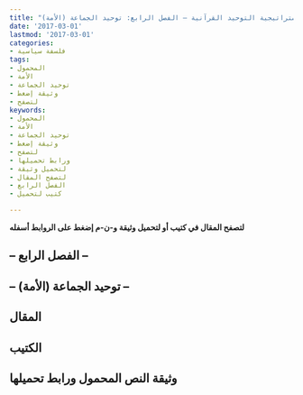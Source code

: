 ```yaml
---
title: "استراتيجية التوحيد القرآنية ومنطق السياسة المحمدية – الجزء الأول: استراتيجية التوحيد القرآنية – الفصل الرابع: توحيد الجماعة (الأمة)"
date: '2017-03-01'
lastmod: '2017-03-01'
categories:
- فلسفة سياسية
tags:
- المحمول
- الأمة
- توحيد الجماعة
- وثيقة إضغط
- لتصفح
keywords:
- المحمول
- الأمة
- توحيد الجماعة
- وثيقة إضغط
- لتصفح
- ورابط تحميلها
- لتحميل وثيقة
- لتصفح المقال
- الفصل الرابع
- كتيب لتحميل

---
```

**لتصفح المقال في كتيب أو لتحميل وثيقة و-ن-م إضغط على الروابط أسفله**

## **– الفصل الرابع –**

## **– توحيد الجماعة (الأمة) –**

## المقال

## الكتيب

## وثيقة النص المحمول ورابط تحميلها

###